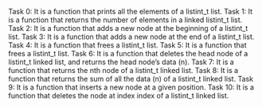 Task 0: It is a function that prints all the elements of a listint_t list.
Task 1: It is a function that returns the number of elements in a linked listint_t list.
Task 2: It is a function that adds a new node at the beginning of a listint_t list.
Task 3: It is a function that adds a new node at the end of a listint_t list.
Task 4: It is a function that frees a listint_t list.
Task 5: It is a function that frees a listint_t list.
Task 6: It is a function that deletes the head node of a listint_t linked list, and returns the head node’s data (n).
Task 7: It is a function that returns the nth node of a listint_t linked list.
Task 8: It is a function that returns the sum of all the data (n) of a listint_t linked list.
Task 9: It is a function that inserts a new node at a given position.
Task 10: It is a function that deletes the node at index index of a listint_t linked list.
